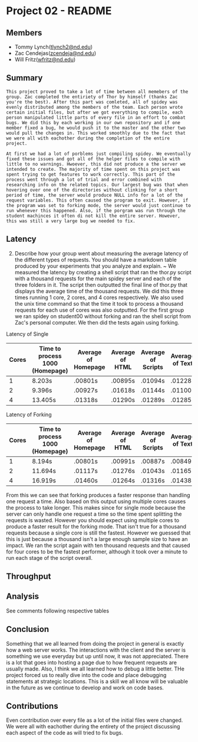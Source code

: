 Project 02 - README
===================

Members
-------
- Tommy Lynch(tlynch2@nd.edu)
- Zac Cendejas(zcendeja@nd.edu)
- Will Fritz(wfritz@nd.edu)

Summary
-------
    This project proved to take a lot of time between all memebers of the group. Zac completed the entiriety of Thor by himself (thanks Zac you're the best). After this part was comleted, all of spidey was evenly distributed among the members of the team. Each person wrote certain initial files, but after we got everything to compile, each person manipulated little parts of every file in an effort to combat bugs. We did this by each working in our own repository and if one member fixed a bug, he would push it to the master and the other two would pull the changes in. This worked smoothly due to the fact that we were all with eachother during the completion of the entire project. 

    At first we had a lot of porblems just compiling spidey. We eventually fixed these issues and got all of the helper files to compile with little to no warnings. Hwoever, this did not produce a the server we intended to create. The majority of time spent on this project was spent trying to get features to work correctly. This part of the process went through a lot of trial and error combined with researching info on the related topics. Our largest bug was that when hovering over one of the directories without clinking for a short period of time, the server would produce NULL info for a lot of the request variables. This often caused the program to exit. However, if the program was set to forking mode, the server would just continue to run whenever this happened. Also, if the porgram was run through the student machinces it often di not kill the entire server. However, this was still a very large bug we needed to fix.

Latency
-------
2. Describe how your group went about measuring the average latency of the different types of requests. You should have a markdown table produced by your experiments that you analyze and explain.
~ We measured the latency by creating a shell script that ran the thor.py script with a thousand requests for the main spidey server and each of the three folders in it. The script then outputted the final line of thor.py that displays the average time of the thousand requests. We did this three times running 1 core, 2 cores, and 4 cores respectively. We also used the unix time command so that the time it took to process a thousand requests for each use of cores was also outputted. For the first group we ran spidey on student00 without forking and ran the shell script from Zac's personal computer. We then did the tests again using forking.

Latency of Single

| Cores | Time to process 1000 (Homepage) | Average of Homepage | Average of HTML | Average of Scripts | Average of Text |
|-------|---------------------------------|---------------------|-----------------|--------------------|-----------------|
|   1   |            8.203s               |       .00801s       |     .00895s     |       .01094s      |     .01228s     |
|   2   |            9.396s               |       .00927s       |     .01618s     |       .01144s      |     .01100s     |
|   4   |           13.405s               |       .01318s       |     .01290s     |       .01289s      |     .01285s     |

Latency of Forking

| Cores | Time to process 1000 (Homepage) | Average of Homepage | Average of HTML | Average of Scripts | Average of Text |
|-------|---------------------------------|---------------------|-----------------|--------------------|-----------------|
|   1   |        8.194s                   |       .00801s       |     .00991s     |       .00887s      |     .00849s     |
|   2   |       11.694s                   |       .01117s       |     .01276s     |       .01043s      |     .01165s     |
|   4   |       16.919s                   |       .01460s       |     .01264s     |       .01316s      |     .01438s     |

From this we can see that forking produces a faster response than handling one request a time. Also based on this output using multiple cores causes the process to take longer. This makes since for single mode because the server can only handle one request a time so the time spent splitting the requests is wasted. However you should expect using multiple cores to produce a faster result for the forking mode. That isn't true for a thousand requests because a single core is still the fastest. However we guessed that this is just because a thousand isn't a large enough sample size to have an impact. We ran the script again with ten thousand requests and that caused for four cores to be the fastest performer, although it took over a minute to run each stage of the script overall. 

Throughput
----------

Analysis
--------
See comments following respective tables

Conclusion
----------

Something that we all learned from doing the project in general is exactly how a web server works. The interactions with the client and the server is something we use everyday but up until now, it was not appreciated. There is a lot that goes into hosting a page due to how frequent requests are usually made. Also, I think we all learned how to debug a little better. THe project forced us to really dive into the code and place debugging statements at strategic locations. This is a skill we all know will be valuable in the future as we continue to develop and work on code bases.

Contributions
-------------
Even contribution over every file as a lot of the initial files were changed. We were all with eachother during the entirety of the project discussing each aspect of the code as will tried to fix bugs.
